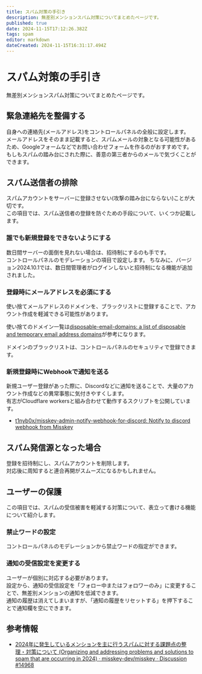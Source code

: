 ```yaml
---
title: スパム対策の手引き
description: 無差別メンションスパム対策についてまとめたページです。
published: true
date: 2024-11-15T17:12:26.382Z
tags: spam
editor: markdown
dateCreated: 2024-11-15T16:31:17.494Z
---
```


# スパム対策の手引き

無差別メンションスパム対策についてまとめたページです。

## 緊急連絡先を整備する

自身への連絡先(メールアドレス)をコントロールパネルの全般に設定します。  
メールアドレスをそのまま記載すると、スパムメールの対象となる可能性があるため、Googleフォームなどでお問い合わせフォームを作るのがおすすめです。 
もしもスパムの踏み台にされた際に、善意の第三者からのメールで気づくことができます。

## スパム送信者の排除

スパムアカウントをサーバーに登録させない(攻撃の踏み台にならない)ことが大切です。  
この項目では、スパム送信者の登録を防ぐための手段について、いくつか記載します。

### 誰でも新規登録をできないようにする

数日間サーバーの面倒を見れない場合は、招待制にするのも手です。  
コントロールパネルのモデレーションの項目で設定します。
ちなみに、バージョン2024.10.1では、数日間管理者がログインしないと招待制になる機能が追加されました。

### 登録時にメールアドレスを必須にする

使い捨てメールアドレスのドメインを、ブラックリストに登録することで、アカウント作成を軽減できる可能性があります。

使い捨てのドメイン一覧は[disposable-email-domains: a list of disposable and temporary email address domains](https://github.com/disposable-email-domains/disposable-email-domains/tree/main)が参考になります。

ドメインのブラックリストは、コントロールパネルのセキュリティで登録できます。

### 新規登録時にWebhookで通知を送る

新規ユーザー登録があった際に、Discordなどに通知を送ることで、大量のアカウント作成などの異常事態に気付きやすくします。  
有志がCloudflare workersと組み合わせて動作するスクリプトを公開しています。

- [t1nyb0x/misskey-admin-notify-webhook-for-discord: Notify to discord webhook from Misskey](https://github.com/t1nyb0x/misskey-admin-notify-webhook-for-discord)

## スパム発信源となった場合

登録を招待制にし、スパムアカウントを削除します。  
対応後に周知すると連合再開がスムーズになるかもしれません。

## ユーザーの保護

この項目では、スパムの受信被害を軽減する対策について、表立って書ける機能について紹介します。

### 禁止ワードの設定

コントロールパネルのモデレーションから禁止ワードの指定ができます。

### 通知の受信設定を変更する

ユーザーが個別に対応する必要があります。  
設定から、通知の受信設定を「フォロー中またはフォロワーのみ」に変更することで、無差別メンションの通知を低減できます。  
通知の履歴は消えてしまいますが、「通知の履歴をリセットする」を押下することで通知欄を空にできます。

## 参考情報

- [2024年に発生しているメンションを主に行うスパムに対する課題点の整理・対策について (Organizing and addressing problems and solutions to spam that are occurring in 2024) · misskey-dev/misskey · Discussion #14968](https://github.com/misskey-dev/misskey/discussions/14968)

